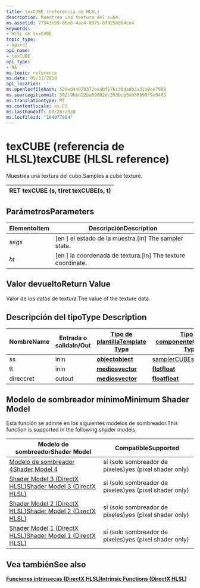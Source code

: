 ```yaml
---
title: texCUBE (referencia de HLSL)
description: Muestrea una textura del cubo.
ms.assetid: 77943eb9-86e8-4ae4-8975-8f925e084ce4
keywords:
- HLSL de texCUBE
topic_type:
- apiref
api_name:
- texCUBE
api_type:
- NA
ms.topic: reference
ms.date: 05/31/2018
api_location: ''
ms.openlocfilehash: 524ed44028372eeabf176c30da8b3a31a8ee7988
ms.sourcegitcommit: 592c9bbd22ba69802dc353bcb5eb30699f9e9403
ms.translationtype: MT
ms.contentlocale: es-ES
ms.lasthandoff: 08/20/2020
ms.locfileid: "104077884"
---
```

# <a name="texcube-hlsl-reference"></a><span data-ttu-id="ef79c-104">texCUBE (referencia de HLSL)</span><span class="sxs-lookup"><span data-stu-id="ef79c-104">texCUBE (HLSL reference)</span></span>

<span data-ttu-id="ef79c-105">Muestrea una textura del cubo.</span><span class="sxs-lookup"><span data-stu-id="ef79c-105">Samples a cube texture.</span></span>



| <span data-ttu-id="ef79c-106">RET texCUBE (s, t)</span><span class="sxs-lookup"><span data-stu-id="ef79c-106">ret texCUBE(s, t)</span></span> |
|-------------------|



 

## <a name="parameters"></a><span data-ttu-id="ef79c-107">Parámetros</span><span class="sxs-lookup"><span data-stu-id="ef79c-107">Parameters</span></span>



| <span data-ttu-id="ef79c-108">Elemento</span><span class="sxs-lookup"><span data-stu-id="ef79c-108">Item</span></span>                                                   | <span data-ttu-id="ef79c-109">Descripción</span><span class="sxs-lookup"><span data-stu-id="ef79c-109">Description</span></span>                               |
|--------------------------------------------------------|-------------------------------------------|
| <span data-ttu-id="ef79c-110"><span id="s"></span><span id="S"></span>*seg*</span><span class="sxs-lookup"><span data-stu-id="ef79c-110"><span id="s"></span><span id="S"></span>*s*</span></span><br/> | <span data-ttu-id="ef79c-111">\[en \] el estado de la muestra.</span><span class="sxs-lookup"><span data-stu-id="ef79c-111">\[in\] The sampler state.</span></span><br/>      |
| <span data-ttu-id="ef79c-112"><span id="t"></span><span id="T"></span>*h*</span><span class="sxs-lookup"><span data-stu-id="ef79c-112"><span id="t"></span><span id="T"></span>*t*</span></span><br/> | <span data-ttu-id="ef79c-113">\[en \] la coordenada de textura.</span><span class="sxs-lookup"><span data-stu-id="ef79c-113">\[in\] The texture coordinate.</span></span><br/> |



 

## <a name="return-value"></a><span data-ttu-id="ef79c-114">Valor devuelto</span><span class="sxs-lookup"><span data-stu-id="ef79c-114">Return Value</span></span>

<span data-ttu-id="ef79c-115">Valor de los datos de textura.</span><span class="sxs-lookup"><span data-stu-id="ef79c-115">The value of the texture data.</span></span>

## <a name="type-description"></a><span data-ttu-id="ef79c-116">Descripción del tipo</span><span class="sxs-lookup"><span data-stu-id="ef79c-116">Type Description</span></span>



| <span data-ttu-id="ef79c-117">Nombre</span><span class="sxs-lookup"><span data-stu-id="ef79c-117">Name</span></span> | <span data-ttu-id="ef79c-118">Entrada o salida</span><span class="sxs-lookup"><span data-stu-id="ef79c-118">In/Out</span></span> | [<span data-ttu-id="ef79c-119">**Tipo de plantilla**</span><span class="sxs-lookup"><span data-stu-id="ef79c-119">**Template Type**</span></span>](dx-graphics-hlsl-intrinsic-functions.md)                       | [<span data-ttu-id="ef79c-120">**Tipo de componente**</span><span class="sxs-lookup"><span data-stu-id="ef79c-120">**Component Type**</span></span>](dx-graphics-hlsl-intrinsic-functions.md) | <span data-ttu-id="ef79c-121">Tamaño</span><span class="sxs-lookup"><span data-stu-id="ef79c-121">Size</span></span> |
|------|--------|-------------------------------------------------------------------------------------|----------------------------------------------------------------|------|
| <span data-ttu-id="ef79c-122">s</span><span class="sxs-lookup"><span data-stu-id="ef79c-122">s</span></span>    | <span data-ttu-id="ef79c-123">in</span><span class="sxs-lookup"><span data-stu-id="ef79c-123">in</span></span>     | [<span data-ttu-id="ef79c-124">**object**</span><span class="sxs-lookup"><span data-stu-id="ef79c-124">**object**</span></span>](dx-graphics-hlsl-intrinsic-functions.md) | [<span data-ttu-id="ef79c-125">samplerCUBE</span><span class="sxs-lookup"><span data-stu-id="ef79c-125">samplerCUBE</span></span>](dx-graphics-hlsl-sampler.md)                    | <span data-ttu-id="ef79c-126">1</span><span class="sxs-lookup"><span data-stu-id="ef79c-126">1</span></span>    |
| <span data-ttu-id="ef79c-127">t</span><span class="sxs-lookup"><span data-stu-id="ef79c-127">t</span></span>    | <span data-ttu-id="ef79c-128">in</span><span class="sxs-lookup"><span data-stu-id="ef79c-128">in</span></span>     | [<span data-ttu-id="ef79c-129">**medios**</span><span class="sxs-lookup"><span data-stu-id="ef79c-129">**vector**</span></span>](dx-graphics-hlsl-intrinsic-functions.md) | [<span data-ttu-id="ef79c-130">**flot**</span><span class="sxs-lookup"><span data-stu-id="ef79c-130">**float**</span></span>](/windows/desktop/WinProg/windows-data-types)                        | <span data-ttu-id="ef79c-131">3</span><span class="sxs-lookup"><span data-stu-id="ef79c-131">3</span></span>    |
| <span data-ttu-id="ef79c-132">direcc</span><span class="sxs-lookup"><span data-stu-id="ef79c-132">ret</span></span>  | <span data-ttu-id="ef79c-133">out</span><span class="sxs-lookup"><span data-stu-id="ef79c-133">out</span></span>    | [<span data-ttu-id="ef79c-134">**medios**</span><span class="sxs-lookup"><span data-stu-id="ef79c-134">**vector**</span></span>](dx-graphics-hlsl-intrinsic-functions.md) | [<span data-ttu-id="ef79c-135">**float**</span><span class="sxs-lookup"><span data-stu-id="ef79c-135">**float**</span></span>](/windows/desktop/WinProg/windows-data-types)                        | <span data-ttu-id="ef79c-136">4</span><span class="sxs-lookup"><span data-stu-id="ef79c-136">4</span></span>    |



 

## <a name="minimum-shader-model"></a><span data-ttu-id="ef79c-137">Modelo de sombreador mínimo</span><span class="sxs-lookup"><span data-stu-id="ef79c-137">Minimum Shader Model</span></span>

<span data-ttu-id="ef79c-138">Esta función se admite en los siguientes modelos de sombreador.</span><span class="sxs-lookup"><span data-stu-id="ef79c-138">This function is supported in the following shader models.</span></span>



| <span data-ttu-id="ef79c-139">Modelo de sombreador</span><span class="sxs-lookup"><span data-stu-id="ef79c-139">Shader Model</span></span>                                              | <span data-ttu-id="ef79c-140">Compatible</span><span class="sxs-lookup"><span data-stu-id="ef79c-140">Supported</span></span>               |
|-----------------------------------------------------------|-------------------------|
| [<span data-ttu-id="ef79c-141">Modelo de sombreador 4</span><span class="sxs-lookup"><span data-stu-id="ef79c-141">Shader Model 4</span></span>](dx-graphics-hlsl-sm4.md)                | <span data-ttu-id="ef79c-142">sí (solo sombreador de píxeles)</span><span class="sxs-lookup"><span data-stu-id="ef79c-142">yes (pixel shader only)</span></span> |
| [<span data-ttu-id="ef79c-143">Shader Model 3 (DirectX HLSL)</span><span class="sxs-lookup"><span data-stu-id="ef79c-143">Shader Model 3 (DirectX HLSL)</span></span>](dx-graphics-hlsl-sm3.md) | <span data-ttu-id="ef79c-144">sí (solo sombreador de píxeles)</span><span class="sxs-lookup"><span data-stu-id="ef79c-144">yes (pixel shader only)</span></span> |
| [<span data-ttu-id="ef79c-145">Shader Model 2 (DirectX HLSL)</span><span class="sxs-lookup"><span data-stu-id="ef79c-145">Shader Model 2 (DirectX HLSL)</span></span>](dx-graphics-hlsl-sm2.md) | <span data-ttu-id="ef79c-146">sí (solo sombreador de píxeles)</span><span class="sxs-lookup"><span data-stu-id="ef79c-146">yes (pixel shader only)</span></span> |
| [<span data-ttu-id="ef79c-147">Shader Model 1 (DirectX HLSL)</span><span class="sxs-lookup"><span data-stu-id="ef79c-147">Shader Model 1 (DirectX HLSL)</span></span>](dx-graphics-hlsl-sm1.md) | <span data-ttu-id="ef79c-148">sí (solo sombreador de píxeles)</span><span class="sxs-lookup"><span data-stu-id="ef79c-148">yes (pixel shader only)</span></span> |



 

## <a name="see-also"></a><span data-ttu-id="ef79c-149">Vea también</span><span class="sxs-lookup"><span data-stu-id="ef79c-149">See also</span></span>

<dl> <dt>

[<span data-ttu-id="ef79c-150">**Funciones intrínsecas (DirectX HLSL)**</span><span class="sxs-lookup"><span data-stu-id="ef79c-150">**Intrinsic Functions (DirectX HLSL)**</span></span>](dx-graphics-hlsl-intrinsic-functions.md)
</dt> </dl>

 

